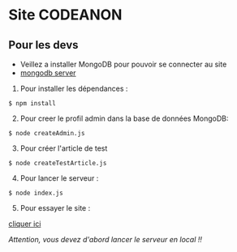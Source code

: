 # Site CODEANON

## Pour les devs

* Veillez a installer MongoDB pour pouvoir se connecter au site
* [mongodb server](https://www.mongodb.com/download-center/community)

1. Pour installer les dépendances :

```$ npm install```

2. Pour creer le profil admin dans la base de données MongoDB:

```$ node createAdmin.js```

3. Pour créer l'article de test

```$ node createTestArticle.js```

4. Pour lancer le serveur :

```$ node index.js```

5. Pour essayer le site :

[cliquer ici](http://127.0.0.1:8080)

*Attention, vous devez d'abord lancer le serveur en local !!*